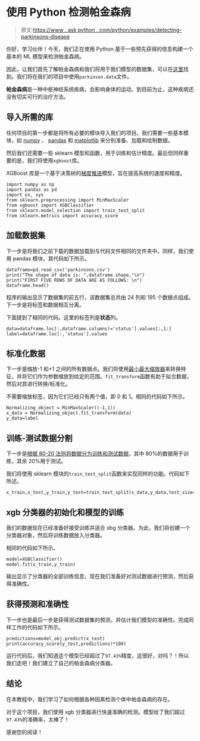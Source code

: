 # 使用 Python 检测帕金森病

> 原文:[https://www . ask python . com/python/examples/detecting-parkinsons-disease](https://www.askpython.com/python/examples/detecting-parkinsons-disease)

你好，学习伙伴！今天，我们正在使用 Python 基于一些预先获得的信息构建一个基本的 ML 模型来检测帕金森病。

因此，让我们首先了解帕金森病和我们将用于我们模型的数据集，可以在[这里](https://archive.ics.uci.edu/ml/datasets/parkinsons)找到。我们将在我们的项目中使用`parkinson.data`文件。

**帕金森病**是一种中枢神经系统疾病，会影响身体的运动。到目前为止，这种疾病还没有切实可行的治疗方法。

## 导入所需的库

任何项目的第一步都是将所有必要的模块导入我们的项目。我们需要一些基本模块，如 [numpy](https://www.askpython.com/python-modules/numpy/python-numpy-arrays) 、 [pandas](https://www.askpython.com/python-modules/pandas/python-pandas-module-tutorial) 和 [matplotlib](https://www.askpython.com/python-modules/matplotlib/python-matplotlib) 来分别准备、加载和绘制数据。

然后我们还需要一些 sklearn 模型和函数，用于训练和估计精度。最后但同样重要的是，我们将使用`xgboost`库。

XGBoost 库是一个基于决策树的[梯度推进](https://www.askpython.com/python/examples/gradient-boosting-model-in-python)模型，旨在提高系统的速度和精度。

```
import numpy as np
import pandas as pd
import os, sys
from sklearn.preprocessing import MinMaxScaler
from xgboost import XGBClassifier
from sklearn.model_selection import train_test_split
from sklearn.metrics import accuracy_score

```

## 加载数据集

下一步是将我们之前下载的数据加载到与代码文件相同的文件夹中。同样，我们使用 pandas 模块，其代码如下所示。

```
dataframe=pd.read_csv('parkinsons.csv')
print("The shape of data is: ",dataframe.shape,"\n")
print("FIRST FIVE ROWS OF DATA ARE AS FOLLOWS: \n")
dataframe.head()

```

程序的输出显示了数据集的前五行，该数据集总共由 24 列和 195 个数据点组成。下一步是将标签和数据相互分离。

下面提到了相同的代码。这里的标签列是**状态**列。

```
data=dataframe.loc[:,dataframe.columns!='status'].values[:,1:]
label=dataframe.loc[:,'status'].values

```

## 标准化数据

下一步是缩放-1 和+1 之间的所有数据点。我们将使用[最小最大缩放器](https://www.askpython.com/python/examples/normalize-data-in-python)来转换特征，并将它们作为参数缩放到给定的范围。`fit_transform`函数有助于拟合数据，然后对其进行转换/标准化。

不需要缩放标签，因为它们已经只有两个值，即 0 和 1。相同的代码如下所示。

```
Normalizing_object = MinMaxScaler((-1,1))
x_data = Normalizing_object.fit_transform(data)
y_data=label

```

## 训练-测试数据分割

下一步是[根据 80-20 法则将数据分为训练和测试数据](https://www.askpython.com/python/examples/split-data-training-and-testing-set)，其中 80%的数据用于训练，其余 20%用于测试。

我们将使用 sklearn 模块的`train_test_split`函数来实现同样的功能。代码如下所述。

```
x_train,x_test,y_train,y_test=train_test_split(x_data,y_data,test_size=0.2)

```

## xgb 分类器的初始化和模型的训练

我们的数据现在已经准备好接受训练并适合 xbg 分类器。为此，我们将创建一个分类器对象，然后将训练数据放入分类器。

相同的代码如下所示。

```
model=XGBClassifier()
model.fit(x_train,y_train)

```

输出显示了分类器的全部训练信息，现在我们准备好对测试数据进行预测，然后获得准确性。

## 获得预测和准确性

下一步也是最后一步是获得测试数据集的预测，并估计我们模型的准确性。完成同样工作的代码如下所示。

```
predictions=model_obj.predict(x_test)
print(accuracy_score(y_test,predictions)*100)

```

运行代码后，我们知道这个模型已经超过了`97.43%`精度，这很好，对吗？！所以我们走吧！我们建立了自己的帕金森病分类器。

## 结论

在本教程中，我们学习了如何根据各种因素检测个体中帕金森病的存在。

对于这个项目，我们使用 xgb 分类器进行快速准确的检测。模型给了我们超过`97.43%`的准确率，太棒了！

感谢您的阅读！